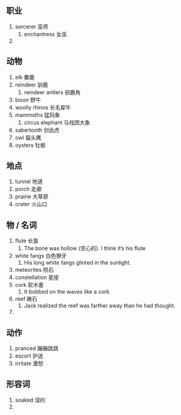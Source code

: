 
## 职业
1. sorcerer 巫师
	1. enchantress 女巫
2. 
## 动物
1. elk 麋鹿
2. reindeer 驯鹿
	1. reindeer antlers 驯鹿角
3. bison 野牛
4. woolly rhinos 长毛犀牛
5. mammoths 猛犸象
	1. circus elephant 马戏团大象
6. sabertooth 剑齿虎
7. owl 猫头鹰
8. oysters 牡蛎
## 地点
1. tunnel 地道
2. porch 走廊
3. prairie 大草原
4. crater 火山口
## 物 / 名词
1. flute 长笛
	1. The bone was hollow (空心的). I think it’s his flute
2. white fangs 白色獠牙
	1. His long white fangs glinted in the sunlight.
3. meteorites 陨石
4. constellation 星座
5. cork 软木塞
	1. It bobbed on the waves like a cork
6. reef 礁石
	1. Jack realized the reef was farther away than he had thought.
7. 

## 动作
1. pranced 蹦蹦跳跳
2. escort 护送
3. irritate 激怒

## 形容词
1. soaked 湿的
2. 


